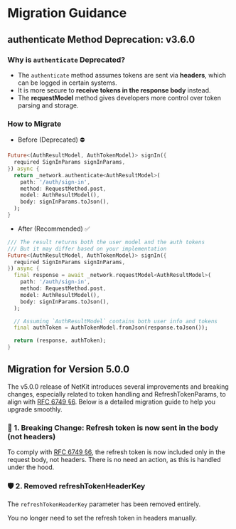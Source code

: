 # Migration Guidance

## authenticate Method Deprecation: v3.6.0

### Why is `authenticate` Deprecated?

- The `authenticate` method assumes tokens are sent via **headers**, which can be logged in certain
  systems.
- It is more secure to **receive tokens in the response body** instead.
- The **requestModel** method gives developers more control over token parsing and storage.

### How to Migrate

- Before (Deprecated) ⛔

```dart
Future<(AuthResultModel, AuthTokenModel)> signIn({
  required SignInParams signInParams,
}) async {
  return _network.authenticate<AuthResultModel>(
    path: '/auth/sign-in',
    method: RequestMethod.post,
    model: AuthResultModel(),
    body: signInParams.toJson(),
  );
}
```

- After (Recommended) ✅

```dart
/// The result returns both the user model and the auth tokens
/// But it may differ based on your implementation
Future<(AuthResultModel, AuthTokenModel)> signIn({
  required SignInParams signInParams,
}) async {
  final response = await _network.requestModel<AuthResultModel>(
    path: '/auth/sign-in',
    method: RequestMethod.post,
    model: AuthResultModel(),
    body: signInParams.toJson(),
  );

  // Assuming `AuthResultModel` contains both user info and tokens
  final authToken = AuthTokenModel.fromJson(response.toJson());

  return (response, authToken);
}
```

## Migration for Version 5.0.0

The v5.0.0 release of NetKit introduces several improvements and breaking changes, especially
related to token handling and RefreshTokenParams, to align
with [RFC 6749 §6](https://datatracker.ietf.org/doc/html/rfc6749#section-6). Below is a detailed
migration guide to help you upgrade smoothly.

### 🔁 1. **Breaking Change**: Refresh token is now sent in the body (not headers)

To comply with [RFC 6749 §6](https://datatracker.ietf.org/doc/html/rfc6749#section-6), the refresh
token is now included only in the request body, not headers. There is no need an action, as this is
handled under the hood.

### 🛡️ 2. Removed refreshTokenHeaderKey

The `refreshTokenHeaderKey` parameter has been removed entirely.

You no longer need to set the refresh token in headers manually.